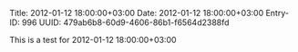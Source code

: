 Title: 2012-01-12 18:00:00+03:00
Date: 2012-01-12 18:00:00+03:00
Entry-ID: 996
UUID: 479ab6b8-60d9-4606-86b1-f6564d2388fd

This is a test for 2012-01-12 18:00:00+03:00
